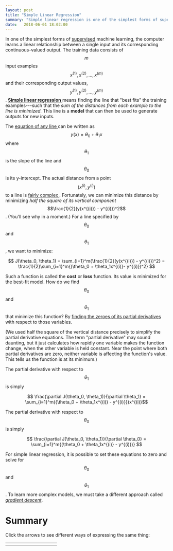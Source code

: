 ```yaml
---
layout: post
title: "Simple Linear Regression"
summary: "Simple linear regression is one of the simplest forms of supervised machine learning."
date:   2018-06-01 18:02:00
---
```


<style type="text/css" media="print">
  
  @media print {
    a[href]:after {
      content: none;
    }
  }
  
</style>

In one of the simplest forms of
[supervised](/2018/05/31/introduction-machine-learning) machine learning, the
computer learns a linear relationship between a single input and its
corresponding continuous-valued output. The training data consists of $$m$$
input examples $${ x^{(1)}, x^{(2)}, ..., x^{(m)} }$$ and their corresponding output values,
$${ y^{(1)}, y^{(2)}, ..., y^{(m)} }$$. [**Simple linear
regression** <i class="fa fa-external-link-alt" aria-hidden="true"></i>](https://en.wikipedia.org/wiki/Simple_linear_regression) means
finding the line that "best fits" the training examples---such that the _sum of
the distances from each example to the line is minimized._ This line is a
**model** that can then be used to generate outputs for new inputs.

The [equation of any line <i class="fa fa-external-link-alt" aria-hidden="true"></i>](https://en.wikipedia.org/wiki/Linear_equation) can
be written as $$ y(x) = \theta_0 + \theta_1x $$ where $$\theta_1$$ is the slope
of the line and $$\theta_0$$ is its y-intercept. The actual distance from a
point $$(x^{(i)}, y^{(i)})$$ to a line is [fairly
complex <i class="fa fa-external-link-alt" aria-hidden="true"></i>](https://en.wikipedia.org/wiki/Distance_from_a_point_to_a_line#Line_defined_by_an_equation). 
Fortunately, we can minimize this distance by minimizing _half the square of
its vertical component_ $$\frac{1}{2}(y(x^{(i)}) - y^{(i)})^2$$. (You'll see why in a
moment.) For a line specified by $$\theta_0$$ and $$\theta_1$$, we want to
minimize:

$$ J(\theta_0, \theta_1) = \sum_{i=1}^m{\frac{1}{2}(y(x^{(i)}) - y^{(i)})^2} = \frac{1}{2}\sum_{i=1}^m{(\theta_0 + \theta_1x^{(i)}- y^{(i)})^2} $$

Such a function is called the <span id='cost-function'>**cost**</span> or
**loss** function. Its value is minimized for the best-fit model.
How do we find $$\theta_0$$ and $$\theta_1$$ that minimize this function? By [finding the zeroes of its partial
derivatives <i class="fa fa-external-link-alt" aria-hidden="true"></i>](https://en.wikipedia.org/wiki/Fermat%27s_theorem_(stationary_points)#Statement) 
with respect to those variables.

(We used half the square of the vertical distance precisely to simplify the
partial derivative equations. The term "partial derivative" may sound daunting,
but it just calculates how rapidly one variable makes the function change, when
the other variable is held constant. Near the point where both partial
derivatives are zero, neither variable is affecting the function's value. This
tells us the function is at its minimum.)

The partial derivative with respect to $$\theta_1$$ is simply

$$ \frac{\partial J(\theta_0, \theta_1)}{\partial \theta_1} = \sum_{i=1}^m({\theta_0  + \theta_1x^{(i)} - y^{(i)}})x^{(i)}$$

The partial derivative with respect to $$\theta_0$$ is simply

$$ \frac{\partial J(\theta_0, \theta_1)}{\partial \theta_0} = \sum_{i=1}^m{(\theta_0 + \theta_1x^{(i)} - y^{(i)})} $$

For simple linear regression, it is possible to set these equations to zero and
solve for $$\theta_0$$ and $$\theta_1$$. To learn more complex models, we must
take a different approach called [_gradient descent_](/2018/06/03/gradient-descent).

# Summary

Click the arrows to see different ways of expressing the same thing:

<style type="text/css" media="screen">
  .frame {
    padding: 5px;
    text-align: center;
  }
</style>
<table class="table">
  <tr>
    <td style="width: 10%; text-align: center;">
      <a class="btn btn-default" id="left"><i class="fa fa-angle-left"></i></a>
    </td>
    <td style="width: 80%; text-align: center;">
      <div class="frame" id="frame-0" style="display: none;">the line that “best fits” the training examples</div>
      <div class="frame" id="frame-1" style="display: none;">the line such that the sum of the distances from each example to the line is
      minimized</div>
      <div class="frame" id="frame-2" style="display: none;">the y-intercept \(\theta_0\) and slope \(\theta_1\) such that the sum of the
      distances from each example to \( y(x) = \theta_0 + \theta_1x \) is minimized</div>
      <div class="frame" id="frame-3" style="display: none;">the y-intercept \(\theta_0\) and slope \(\theta_1\) such that the sum of the
      distances from \((x^{(1)}, y^{(1)}), (x^{(2)}, y^{(2)}), \dots, (x^{(m)}, y^{(m)})\) to \( y(x) = \theta_0 + \theta_1x \) is minimized</div>
      <div class="frame" id="frame-4" style="display: none;">\( \theta_0 \) and \(\theta_1\) such that the sum of the <em>vertical</em> distances from
      \((x^{(1)}, y^{(1)}), (x^{(2)}, y^{(2)}), \dots, (x^{(m)}, y^{(m)})\) to \( y(x) = \theta_0 + \theta_1x \) is minimized</div>
      <div class="frame" id="frame-5" style="display: none;">\(\theta_0\) and \(\theta_1\) such that \(\sum_{i=1}^m{(y(x^{(i)}) - y^{(i)})}\) is minimized</div>
      <div class="frame" id="frame-6" style="display: none;">\(\theta_0\) and \(\theta_1\) such that \(\sum_{i=1}^m{\frac{1}{2}(y(x^{(i)}) - y^{(i)})^2}\) is minimized.</div>
      <div class="frame" id="frame-7" style="display: none;">\(\theta_0\) and \(\theta_1\) such that \(\frac{1}{2}\sum_{i=1}^m{(\theta_0 + \theta_1x^{(i)}- y^{(i)})^2} \) is minimized</div>
      <div class="frame" id="frame-8" style="display: none;">\(\theta_0\) and \(\theta_1\) such that \(\frac{\partial}{\partial \theta_0}\frac{1}{2}\sum_{i=1}^m{(\theta_0 + \theta_1x^{(i)}- y^{(i)})^2} = 0 \) and \(\frac{\partial}{\partial \theta_1}\frac{1}{2}\sum_{i=1}^m{(\theta_0 + \theta_1x^{(i)}- y^{(i)})^2} = 0\)</div>
      <div class="frame" id="frame-9" style="display: none;">\(\theta_0\) and \(\theta_1\) such that \(\sum_{i=1}^m{(\theta_0 + \theta_1x^{(i)} - y^{(i)})} = 0\) and \(\sum_{i=1}^m({\theta_0  + \theta_1x^{(i)} - y^{(i)}})x^{(i)} = 0 \)</div>
    </td>
    <td style="width: 10%; text-align: center;">
      <a class="btn btn-default" id="right"><i class="fa   fa-angle-right"></i></a>
    </td>
  </tr>
</table>

<script type="text/javascript">
  function mathPres() {
    self = this;
    $(".frame").hide();
    $("#frame-0").show();
    self.numframes = $(".frame").length;
    self.frame = 0
    $("#right").on('click', function () {
      $("#frame-" + self.frame).hide();
      self.frame = (self.frame + 1) % self.numframes;
      $("#frame-" + self.frame).fadeIn();
    });
    $("#left").on('click', function () {
      $("#frame-" + self.frame).hide();
      if (0 == self.frame) {
        self.frame = self.numframes - 1;
      } else {
        self.frame = (self.frame - 1) % self.numframes;
      }
      $("#frame-" + self.frame).fadeIn();
    });
  }

  $(function () {
    console.log("ready");
    mp = new mathPres();
  });
</script>


